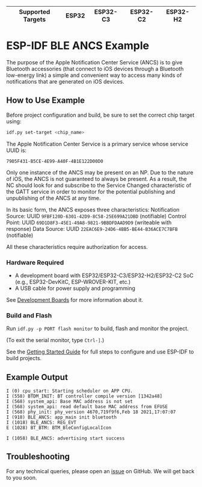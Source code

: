 | Supported Targets | ESP32 | ESP32-C3 | ESP32-C2 | ESP32-H2 |
| ----------------- | ----- | -------- | -------- | -------- |

# ESP-IDF BLE ANCS Example

The purpose of the Apple Notification Center Service (ANCS) is to give Bluetooth accessories (that connect to iOS devices through a Bluetooth low-energy link) a simple and convenient way to access many kinds of notifications that are generated on iOS devices.

## How to Use Example

Before project configuration and build, be sure to set the correct chip target using:

```bash
idf.py set-target <chip_name>
```

The Apple Notification Center Service is a primary service whose service UUID is:

`7905F431-B5CE-4E99-A40F-4B1E122D00D0`

Only one instance of the ANCS may be present on an NP. Due to the nature of iOS, the ANCS is not guaranteed to always be present. As a result, the NC should look for and subscribe to the Service Changed characteristic of the GATT service in order to monitor for the potential publishing and unpublishing of the ANCS at any time.

In its basic form, the ANCS exposes three characteristics:
Notification Source: UUID `9FBF120D-6301-42D9-8C58-25E699A21DBD` (notifiable)
Control Point: UUID `69D1D8F3-45E1-49A8-9821-9BBDFDAAD9D9` (writeable with response)
Data Source: UUID `22EAC6E9-24D6-4BB5-BE44-B36ACE7C7BFB` (notifiable)

All these characteristics require authorization for access.

### Hardware Required

* A development board with ESP32/ESP32-C3/ESP32-H2/ESP32-C2 SoC (e.g., ESP32-DevKitC, ESP-WROVER-KIT, etc.)
* A USB cable for power supply and programming

See [Development Boards](https://www.espressif.com/en/products/devkits) for more information about it.

### Build and Flash

Run `idf.py -p PORT flash monitor` to build, flash and monitor the project.

(To exit the serial monitor, type ``Ctrl-]``.)

See the [Getting Started Guide](https://idf.espressif.com/) for full steps to configure and use ESP-IDF to build projects.

## Example Output

```
I (0) cpu_start: Starting scheduler on APP CPU.
I (558) BTDM_INIT: BT controller compile version [1342a48]
I (568) system_api: Base MAC address is not set
I (568) system_api: read default base MAC address from EFUSE
I (568) phy_init: phy_version 4670,719f9f6,Feb 18 2021,17:07:07
I (918) BLE_ANCS: app_main init bluetooth
I (1018) BLE_ANCS: REG_EVT
E (1028) BT_BTM: BTM_BleConfigLocalIcon

I (1058) BLE_ANCS: advertising start success
```

## Troubleshooting

For any technical queries, please open an [issue](https://github.com/espressif/esp-idf/issues) on GitHub. We will get back to you soon.
